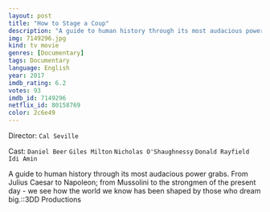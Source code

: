```yaml
---
layout: post
title: "How to Stage a Coup"
description: "A guide to human history through its most audacious power grabs. From Julius Caesar to Napoleon; from Mussolini to the strongmen of the present day - we see how the world we know has been shaped by those who dream big.::3DD Productions.."
img: 7149296.jpg
kind: tv movie
genres: [Documentary]
tags: Documentary 
language: English
year: 2017
imdb_rating: 6.2
votes: 93
imdb_id: 7149296
netflix_id: 80158769
color: 2c6e49
---
```

Director: `Cal Seville`  

Cast: `Daniel Beer` `Giles Milton` `Nicholas O'Shaughnessy` `Donald Rayfield` `Idi Amin` 

A guide to human history through its most audacious power grabs. From Julius Caesar to Napoleon; from Mussolini to the strongmen of the present day - we see how the world we know has been shaped by those who dream big.::3DD Productions